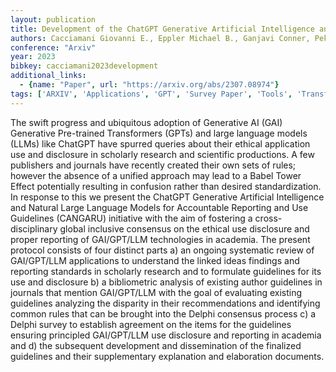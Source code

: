 ```yaml
---
layout: publication
title: Development of the ChatGPT Generative Artificial Intelligence and Natural Large Language Models for Accountable Reporting and Use (CANGARU) Guidelines
authors: Cacciamani Giovanni E., Eppler Michael B., Ganjavi Conner, Pekan Asli, Biedermann Brett, Collins Gary S., Gill Inderbir S.
conference: "Arxiv"
year: 2023
bibkey: cacciamani2023development
additional_links:
  - {name: "Paper", url: "https://arxiv.org/abs/2307.08974"}
tags: ['ARXIV', 'Applications', 'GPT', 'Survey Paper', 'Tools', 'Transformer']
---
```

The swift progress and ubiquitous adoption of Generative AI (GAI) Generative Pre-trained Transformers (GPTs) and large language models (LLMs) like ChatGPT have spurred queries about their ethical application use and disclosure in scholarly research and scientific productions. A few publishers and journals have recently created their own sets of rules; however the absence of a unified approach may lead to a Babel Tower Effect potentially resulting in confusion rather than desired standardization. In response to this we present the ChatGPT Generative Artificial Intelligence and Natural Large Language Models for Accountable Reporting and Use Guidelines (CANGARU) initiative with the aim of fostering a cross-disciplinary global inclusive consensus on the ethical use disclosure and proper reporting of GAI/GPT/LLM technologies in academia. The present protocol consists of four distinct parts a) an ongoing systematic review of GAI/GPT/LLM applications to understand the linked ideas findings and reporting standards in scholarly research and to formulate guidelines for its use and disclosure b) a bibliometric analysis of existing author guidelines in journals that mention GAI/GPT/LLM with the goal of evaluating existing guidelines analyzing the disparity in their recommendations and identifying common rules that can be brought into the Delphi consensus process c) a Delphi survey to establish agreement on the items for the guidelines ensuring principled GAI/GPT/LLM use disclosure and reporting in academia and d) the subsequent development and dissemination of the finalized guidelines and their supplementary explanation and elaboration documents.
